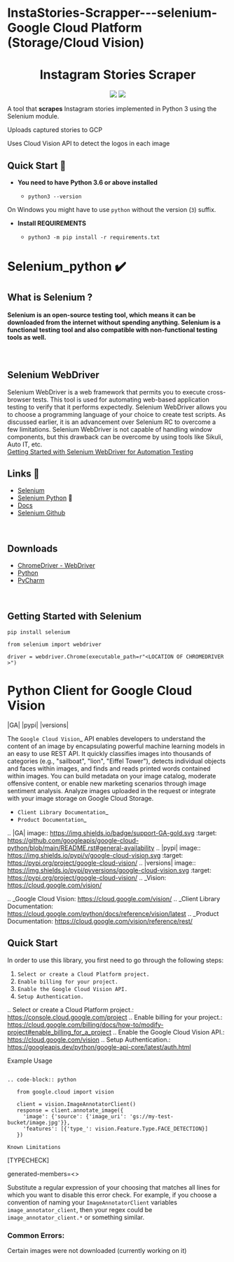 # InstaStories-Scrapper---selenium-Google Cloud Platform (Storage/Cloud Vision)


<h1 align="center">Instagram Stories Scraper </h1>
<p align="center">
      <img src="https://img.shields.io/badge/built%20with-Selenium-yellow.svg" />
    </a>
    	<img src="https://img.shields.io/badge/built%20with-Python3-red.svg" />
    </a>
  </p>
<p>
  <p>A tool that <b>scrapes</b> Instagram stories implemented in Python 3 using the Selenium module.<p>
  <p> Uploads captured stories to GCP </p>
  <p> Uses Cloud Vision API to detect the logos in each image </p>
</p>



## Quick Start 🚀

- **You need to have Python 3.6 or above installed**

  - `python3 --version`

On Windows you might have to use `python` without the version (`3`) suffix.



- **Install REQUIREMENTS**

  - `python3 -m pip install -r requirements.txt`


# Selenium_python  :heavy_check_mark:

## What is Selenium ? 
#### Selenium is an open-source testing tool, which means it can be downloaded from the internet without spending anything. Selenium is a functional testing tool and also compatible with non-functional testing tools as well.
<br>

## Selenium WebDriver
Selenium WebDriver is a web framework that permits you to execute cross-browser tests. This tool is used for automating web-based application testing to verify that it performs expectedly.
Selenium WebDriver allows you to choose a programming language of your choice to create test scripts. As discussed earlier, it is an advancement over Selenium RC to overcome a few limitations. Selenium WebDriver is not capable of handling window components, but this drawback can be overcome by using tools like Sikuli, Auto IT, etc. <br>
[Getting Started with Selenium WebDriver for Automation Testing](https://www.browserstack.com/guide/selenium-webdriver-tutorial)


## Links :link:
* [Selenium](https://www.selenium.dev/)
* [Selenium Python](https://pypi.org/project/selenium/) :snake:
* [Docs](https://www.selenium.dev/selenium/docs/api/py/api.html)
* [Selenium Github](https://github.com/SeleniumHQ/Selenium)
<br>

## Downloads
* [ChromeDriver - WebDriver](https://chromedriver.chromium.org/)
* [Python](https://www.python.org/downloads/)
* [PyCharm](https://www.jetbrains.com/pycharm/download/)
<br>

## Getting Started with Selenium
```
pip install selenium
```
```
from selenium import webdriver

driver = webdriver.Chrome(executable_path=r"<LOCATION OF CHROMEDRIVER >")
```

Python Client for Google Cloud Vision
=====================================

|GA| |pypi| |versions| 

The `Google Cloud Vision`_  API enables developers to
understand the content of an image by encapsulating powerful machine
learning models in an easy to use REST API. It quickly classifies images
into thousands of categories (e.g., "sailboat", "lion", "Eiffel Tower"),
detects individual objects and faces within images, and finds and reads
printed words contained within images. You can build metadata on your
image catalog, moderate offensive content, or enable new marketing
scenarios through image sentiment analysis. Analyze images uploaded
in the request or integrate with your image storage on Google Cloud
Storage.

- `Client Library Documentation`_
- `Product Documentation`_

.. |GA| image:: https://img.shields.io/badge/support-GA-gold.svg
   :target: https://github.com/googleapis/google-cloud-python/blob/main/README.rst#general-availability
.. |pypi| image:: https://img.shields.io/pypi/v/google-cloud-vision.svg
   :target: https://pypi.org/project/google-cloud-vision/
.. |versions| image:: https://img.shields.io/pypi/pyversions/google-cloud-vision.svg
   :target: https://pypi.org/project/google-cloud-vision/
.. _Vision: https://cloud.google.com/vision/

.. _Google Cloud Vision: https://cloud.google.com/vision/
.. _Client Library Documentation: https://cloud.google.com/python/docs/reference/vision/latest
.. _Product Documentation: https://cloud.google.com/vision/reference/rest/


Quick Start
-----------

In order to use this library, you first need to go through the following steps:

1. `Select or create a Cloud Platform project.`
2. `Enable billing for your project.`
3. `Enable the Google Cloud Vision API.`
4. `Setup Authentication.`

.. Select or create a Cloud Platform project.: https://console.cloud.google.com/project
.. Enable billing for your project.: https://cloud.google.com/billing/docs/how-to/modify-project#enable_billing_for_a_project
.. Enable the Google Cloud Vision API.:  https://cloud.google.com/vision
.. Setup Authentication.: https://googleapis.dev/python/google-api-core/latest/auth.html




Example Usage
~~~~~~~~~~~~~

.. code-block:: python

   from google.cloud import vision

   client = vision.ImageAnnotatorClient()
   response = client.annotate_image({
     'image': {'source': {'image_uri': 'gs://my-test-bucket/image.jpg'}},
     'features': [{'type_': vision.Feature.Type.FACE_DETECTION}]
   })

Known Limitations
~~~~~~~~~~~~~~~~~



  [TYPECHECK]
  
  generated-members=<<REGULAR EXPRESSION>>

Substitute a regular expression of your choosing that matches all lines for which you want to
disable this error check. For example, if you choose a convention of naming your
``ImageAnnotatorClient`` variables ``image_annotator_client``, then your regex could be
``image_annotator_client.*`` or something similar.

      
### Common Errors:
Certain images were not downloaded (currently working on it)
 

